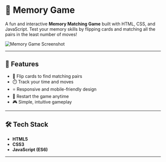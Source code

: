 # 🧠 Memory Game

A fun and interactive **Memory Matching Game** built with HTML, CSS, and JavaScript. Test your memory skills by flipping cards and matching all the pairs in the least number of moves!

![Memory Game Screenshot](screenshot.png) <!-- Replace with your actual image path -->

---

## 🚀 Features

- 🧩 Flip cards to find matching pairs
- ⏱️ Track your time and moves
- ⭐ Responsive and mobile-friendly design
- 🔄 Restart the game anytime
- 🎮 Simple, intuitive gameplay

---

## 🛠️ Tech Stack

- **HTML5**
- **CSS3**
- **JavaScript (ES6)**

---

